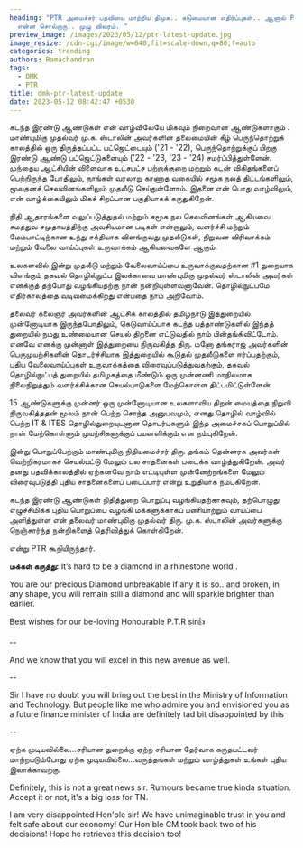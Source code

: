 ```yaml
---
heading: "PTR அமைச்சர் பதவியை மாற்றிய திமுக.. கடுமையான எதிர்ப்புகள்.. ஆனால் PTR
  என்ன சொல்றாரு.. முழு விவரம். "
preview_image: /images/2023/05/12/ptr-latest-update.jpg
image_resize: /cdn-cgi/image/w=640,fit=scale-down,q=80,f=auto
categories: trending
authors: Ramachandran
tags:
  - DMK
  - PTR
title: dmk-ptr-latest-update
date: 2023-05-12 08:42:47 +0530
---
```

கடந்த இரண்டு ஆண்டுகள் என் வாழ்விலேயே மிகவும் நிறைவான ஆண்டுகளாகும் . மாண்புமிகு முதல்வர் மு.க. ஸ்டாலின் அவர்களின் தலைமையின் கீழ் பெருந்தொற்றுக் காலத்தில் ஒரு திருத்தப்பட்ட பட்ஜெட்டையும் ('21 - '22), பெருந்தொற்றுக்குப் பிறகு இரண்டு ஆண்டு பட்ஜெட்டுகளையும் ('22 - '23, '23 - '24) சமர்ப்பித்துள்ளேன். முந்தைய ஆட்சியின் விளைவாக உட்சபட்ச பற்றாக்குறை மற்றும் கடன் விகிதங்களைப் பெற்றிருந்த போதிலும், நாங்கள் வரலாறு காணாத வகையில் சமூக நலத் திட்டங்களிலும், மூலதனச் செலவினங்களிலும் முதலீடு செய்துள்ளோம். இதனை என் பொது வாழ்விலும், என் வாழ்க்கையிலும் மிகச் சிறப்பான பகுதியாகக் கருதுகிறேன். 

நிதி ஆதாரங்களை வலுப்படுத்துதல் மற்றும் சமூக நல செலவினங்கள் ஆகியவை சமத்துவ சமுதாயத்திற்கு அவசியமான படிகள் என்றாலும், வளர்ச்சி மற்றும் மேம்பாட்டிற்கான உந்து சக்தியாக விளங்குவது முதலீடுகள், நிறுவன விரிவாக்கம் மற்றும் வேலை வாய்ப்புகள் உருவாக்கம் ஆகியவைகளே ஆகும்.

உலகளவில் இன்று முதலீடு மற்றும் வேலைவாய்ப்பை உருவாக்குவதற்கான #1 துறையாக விளங்கும் தகவல் தொழில்நுட்ப இலக்காவை மாண்புமிகு முதல்வர் ஸ்டாலின் அவர்கள் எனக்குத் தற்போது வழங்கியதற்கு நான் நன்றியுள்ளவனாவேன். தொழில்நுட்பமே எதிர்காலத்தை வடிவமைக்கிறது என்பதை நாம் அறிவோம். 

தலைவர் கலைஞர் அவர்களின் ஆட்சிக் காலத்தில் தமிழ்நாடு இத்துறையில் முன்னோடியாக இருந்தபோதிலும், கெடுவாய்ப்பாக கடந்த பத்தாண்டுகளில் இந்தத் துறையில் நமது உண்மையான செயல் திறனை எட்டுவதில் நாம் பின்தங்கிவிட்டோம். எனவே எனக்கு முன்னாள் இத்துறையை நிருவகித்த திரு. மனோ தங்கராஜ் அவர்களின் பெருமுயற்சிகளின் தொடர்ச்சியாக இத்துறையில் கூடுதல் முதலீடுகளை ஈர்ப்பதற்கும், புதிய வேலைவாய்ப்புகள் உருவாக்கத்தை விரைவுப்படுத்துவதற்கும், தகவல் தொழில்நுட்பத் துறையில் தமிழகத்தை மீண்டும் ஒரு முன்னணி மாநிலமாக நிலைநிறுத்தும் வளர்ச்சிக்கான செயல்பாடுகளை மேற்கொள்ள திட்டமிட்டுள்ளேன். 

15 ஆண்டுகளுக்கு முன்னர் ஒரு முன்னோடியான உலகளாவிய திறன் மையத்தை நிறுவி நிருவகித்ததன் மூலம் நான் பெற்ற சொந்த அனுபவமும், எனது தொழில் வாழ்வில் பெற்ற IT & ITES தொழில்துறையுடனான தொடர்புகளும் இந்த அமைச்சகப் பொறுப்பில் நான் மேற்கொள்ளும் முயற்சிகளுக்குப் பயனளிக்கும் என நம்புகிறேன்.

இன்று பொறுப்பேற்கும் மாண்புமிகு நிதியமைச்சர் திரு. தங்கம் தென்னரசு அவர்கள் வெற்றிகரமாகச் செயல்பட்டு மேலும் பல சாதனைகள் படைக்க வாழ்த்துகிறேன். அவர் தனது பதவிக்காலத்தில் ஏற்கனவே நாம் எட்டியுள்ள முன்னேற்றங்களை மேலும் விரைவுபடுத்தி புதிய சாதனைகளைப் படைப்பார் என்று உறுதியாக நம்புகிறேன்.

கடந்த இரண்டு ஆண்டுகள் நிதித்துறை பொறுப்பு வழங்கியதற்காகவும், தற்பொழுது எழுச்சிமிக்க புதிய பொறுப்பை வழங்கி மக்களுக்காகப் பணியாற்றும் வாய்ப்பை அளித்துள்ள என் தலைவர் மாண்புமிகு முதல்வர் திரு. மு.க. ஸ்டாலின் அவர்களுக்கு நெஞ்சார்ந்த நன்றிகளைத் தெரிவித்துக் கொள்கிறேன்.

என்று PTR கூறியிருந்தார்.

**மக்கள் கருத்து:**
It’s hard to be a diamond in a rhinestone world .

You are our precious Diamond 
unbreakable if any it is so.. and broken, in any shape,  you will remain still a diamond and will sparkle brighter than earlier.

Best wishes for our be-loving 
Honourable  P.T.R  sir👍

\--

And we know that you will excel in this new avenue as well.

\--

Sir I have no doubt you will bring out the best in the Ministry of Information and Technology. But people like me who admire you and envisioned you as a future finance minister of India are definitely tad bit disappointed by this

\--

ஏற்க முடியவில்லை…சரியான துறைக்கு ஏற்ற சரியான தேர்வாக கருதபட்டவர் மாற்றபடும்போது ஏற்க முடியவில்லை…வருத்தங்கள் மற்றும் வாழ்த்துகள் உங்கள் புதிய இலாக்காவற்கு.

Definitely, this is not a great news sir. Rumours became true kinda situation. Accept it or not, it's a big loss for TN.

I am very disappointed Hon'ble sir! We have unimaginable trust in you and felt safe about our economy! Our Hon'ble CM took back two of his decisions! Hope he retrieves this decision too!